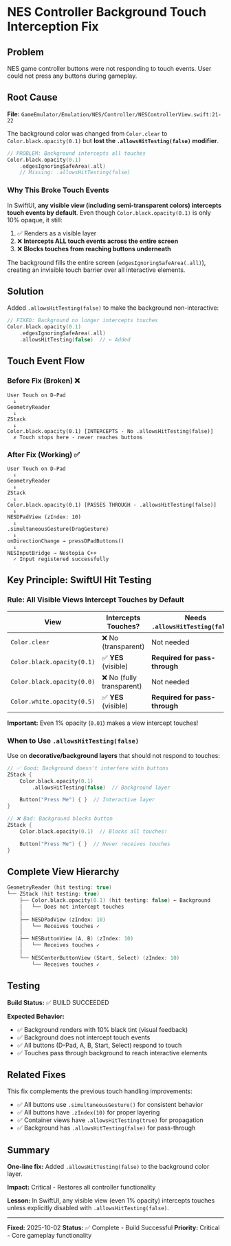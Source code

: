 # NES Controller Background Touch Interception Fix

## Problem
NES game controller buttons were not responding to touch events. User could not press any buttons during gameplay.

## Root Cause
**File:** `GameEmulator/Emulation/NES/Controller/NESControllerView.swift:21-22`

The background color was changed from `Color.clear` to `Color.black.opacity(0.1)` but **lost the `.allowsHitTesting(false)` modifier**.

```swift
// PROBLEM: Background intercepts all touches
Color.black.opacity(0.1)
    .edgesIgnoringSafeArea(.all)
    // Missing: .allowsHitTesting(false)
```

### Why This Broke Touch Events

In SwiftUI, **any visible view (including semi-transparent colors) intercepts touch events by default**. Even though `Color.black.opacity(0.1)` is only 10% opaque, it still:

1. ✅ Renders as a visible layer
2. ❌ **Intercepts ALL touch events across the entire screen**
3. ❌ **Blocks touches from reaching buttons underneath**

The background fills the entire screen (`edgesIgnoringSafeArea(.all)`), creating an invisible touch barrier over all interactive elements.

## Solution

Added `.allowsHitTesting(false)` to make the background non-interactive:

```swift
// FIXED: Background no longer intercepts touches
Color.black.opacity(0.1)
    .edgesIgnoringSafeArea(.all)
    .allowsHitTesting(false)  // ← Added
```

## Touch Event Flow

### Before Fix (Broken) ❌
```
User Touch on D-Pad
  ↓
GeometryReader
  ↓
ZStack
  ↓
Color.black.opacity(0.1) [INTERCEPTS - No .allowsHitTesting(false)]
  ✗ Touch stops here - never reaches buttons
```

### After Fix (Working) ✅
```
User Touch on D-Pad
  ↓
GeometryReader
  ↓
ZStack
  ↓
Color.black.opacity(0.1) [PASSES THROUGH - .allowsHitTesting(false)]
  ↓
NESDPadView (zIndex: 10)
  ↓
.simultaneousGesture(DragGesture)
  ↓
onDirectionChange → pressDPadButtons()
  ↓
NESInputBridge → Nestopia C++
  ✓ Input registered successfully
```

## Key Principle: SwiftUI Hit Testing

### Rule: All Visible Views Intercept Touches by Default

| View | Intercepts Touches? | Needs `.allowsHitTesting(false)`? |
|------|---------------------|-----------------------------------|
| `Color.clear` | ❌ No (transparent) | Not needed |
| `Color.black.opacity(0.1)` | ✅ **YES** (visible) | **Required for pass-through** |
| `Color.black.opacity(0.0)` | ❌ No (fully transparent) | Not needed |
| `Color.white.opacity(0.5)` | ✅ **YES** (visible) | **Required for pass-through** |

**Important:** Even 1% opacity (`0.01`) makes a view intercept touches!

### When to Use `.allowsHitTesting(false)`

Use on **decorative/background layers** that should not respond to touches:

```swift
// ✅ Good: Background doesn't interfere with buttons
ZStack {
    Color.black.opacity(0.1)
        .allowsHitTesting(false)  // Background layer

    Button("Press Me") { }  // Interactive layer
}

// ❌ Bad: Background blocks button
ZStack {
    Color.black.opacity(0.1)  // Blocks all touches!

    Button("Press Me") { }  // Never receives touches
}
```

## Complete View Hierarchy

```swift
GeometryReader (hit testing: true)
└── ZStack (hit testing: true)
    ├── Color.black.opacity(0.1) (hit testing: false) ← Background
    │   └── Does not intercept touches
    │
    ├── NESDPadView (zIndex: 10)
    │   └── Receives touches ✓
    │
    ├── NESButtonView (A, B) (zIndex: 10)
    │   └── Receives touches ✓
    │
    └── NESCenterButtonView (Start, Select) (zIndex: 10)
        └── Receives touches ✓
```

## Testing

**Build Status:** ✅ BUILD SUCCEEDED

**Expected Behavior:**
- ✅ Background renders with 10% black tint (visual feedback)
- ✅ Background does not intercept touch events
- ✅ All buttons (D-Pad, A, B, Start, Select) respond to touch
- ✅ Touches pass through background to reach interactive elements

## Related Fixes

This fix complements the previous touch handling improvements:
- ✅ All buttons use `.simultaneousGesture()` for consistent behavior
- ✅ All buttons have `.zIndex(10)` for proper layering
- ✅ Container views have `.allowsHitTesting(true)` for propagation
- ✅ Background has `.allowsHitTesting(false)` for pass-through

## Summary

**One-line fix:** Added `.allowsHitTesting(false)` to the background color layer.

**Impact:** Critical - Restores all controller functionality

**Lesson:** In SwiftUI, any visible view (even 1% opacity) intercepts touches unless explicitly disabled with `.allowsHitTesting(false)`.

---

**Fixed:** 2025-10-02
**Status:** ✅ Complete - Build Successful
**Priority:** Critical - Core gameplay functionality
